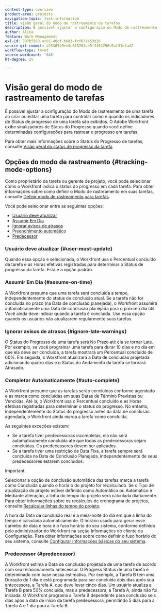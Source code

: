 ```yaml
---
content-type: overview
product-area: projects
navigation-topic: task-information
title: Visão geral do modo de rastreamento de tarefas
description: É possível ajustar a configuração do Modo de rastreamento de uma tarefa ao criar ou editar uma tarefa para controlar como e quando os indicadores de Status de progresso de uma tarefa são exibidos. O Adobe Workfront exibe sinalizadores de Status do Progresso quando você define determinadas configurações para rastrear o progresso em tarefas.
author: Alina
feature: Work Management
exl-id: 397b5593-ac01-40cf-b683-fcf671a53d26
source-git-commit: d2836549ee3c615201ce5f3454258e9af31efa42
workflow-type: tm+mt
source-wordcount: '646'
ht-degree: 2%

---
```


# Visão geral do modo de rastreamento de tarefas

<!-- Audited: 01/2024 -->

É possível ajustar a configuração do Modo de rastreamento de uma tarefa ao criar ou editar uma tarefa para controlar como e quando os indicadores de Status de progresso de uma tarefa são exibidos. O Adobe Workfront exibe sinalizadores de Status do Progresso quando você define determinadas configurações para rastrear o progresso em tarefas.

Para obter mais informações sobre o Status do Progresso de tarefas, consulte [Visão geral do status de progresso da tarefa](../../../manage-work/tasks/task-information/task-progress-status.md).

<!--
<div data-mc-conditions="QuicksilverOrClassic.Draft mode">
<h2>Set Tracking Mode for tasks</h2>
<p>(NOTE: drafted, because we created a new article and linked it below. Left this article as a "Overview" article only.) </p>
<p>To set the tracking mode:</p>
<ol>
<li value="1">Go to the task you want to set the tracking mode for.</li>
<li value="2"> <p data-mc-conditions="QuicksilverOrClassic.Quicksilver">Click the <strong>More</strong> icon <img src="assets/qs-more-icon-on-an-object.png">next to the name of the task, then click&nbsp;<strong>Edit</strong>.</p> <p>The Edit Task dialog box opens. </p> </li>
<li value="3"> <p>In the&nbsp;<strong>Settings</strong> section, use the&nbsp;<strong>Tracking Mode</strong> drop-down menu to select the Tracking Mode for the task.</p> <p>For more information about the tracking mode options, see the <a href="#tracking-mode-options" class="MCXref xref" xrefformat="{para}">Tracking Mode options</a> section in this article. </p> </li>
<li value="4">Click&nbsp;<strong>Save Changes.</strong></li>
</ol>
</div>
-->

## Opções do modo de rastreamento {#tracking-mode-options}

Como proprietário de tarefa ou gerente de projeto, você pode selecionar como o Workfront indica o status do progresso em cada tarefa. Para obter informações sobre como definir o Modo de rastreamento em suas tarefas, consulte [Definir modo de rastreamento para tarefas](../../../manage-work/tasks/task-information/set-tracking-mode-for-tasks.md).

Você pode selecionar entre as seguintes opções:

* [Usuário deve atualizar](#user-must-update)
* [Assumir Em Dia](#assume-on-time)
* [Ignorar avisos de atrasos](#ignore-late-warnings)
* [Preenchimento automático](#auto-complete)
* [Predecessor](#predecessor)

### Usuário deve atualizar {#user-must-update}

Quando essa opção é selecionada, o Workfront usa o Percentual concluído da tarefa e as Horas efetivas registradas para determinar o Status de progresso da tarefa. Esta é a opção padrão.

### Assumir Em Dia {#assume-on-time}

A Workfront presume que uma tarefa será concluída a tempo, independentemente do status de conclusão atual. Se a tarefa não for concluída no prazo (na Data de conclusão planejada), o Workfront assumirá automaticamente uma Data de conclusão planejada para o próximo dia útil. Você ainda deve indicar quando a tarefa é concluída. Use essa opção quando os usuários não atualizarem regularmente suas tarefas.

### Ignorar avisos de atrasos {#ignore-late-warnings}

O Status do Progresso de uma tarefa será No Prazo até ela se tornar Late. Por exemplo, se você programar uma tarefa para durar 10 dias e no dia em que ela deve ser concluída, a tarefa mostrará um Percentual concluído de 60%. Em seguida, o Workfront atualizará a Data de conclusão projetada adicionando quatro dias e o Status do Andamento da tarefa se tornará Atrasado.

### Completar Automaticamente {#auto-complete}

A Workfront presume que as tarefas serão concluídas conforme agendado e as marca como concluídas em suas Datas de Término Previstas ou Vencidas. Até lá, o Workfront usa o Percentual concluído e as Horas efetivas registradas para determinar o status do progresso. No entanto, independentemente do Status do progresso antes da data de conclusão agendada, o Workfront ainda marca a tarefa como concluída.

As seguintes exceções existem:

* Se a tarefa tiver predecessoras incompletas, ela não será automaticamente concluída até que todas as predecessoras sejam concluídas. Os predecessores devem ser aplicados.
* Se a tarefa tiver uma restrição de Data Fixa, a tarefa sempre será concluída na Data de Conclusão Planejada, independentemente de seus predecessores estarem concluídos.

>[!IMPORTANT]
>
>Selecionar a opção de conclusão automática das tarefas marca a tarefa como Concluída quando o horário do projeto for recalculado. Se o Tipo de atualização do projeto estiver definido como Automático ou Automático e Mediante alteração, a linha do tempo do projeto será calculada diariamente. Para obter informações sobre os recálculos de cronograma de projetos, consulte [Recalcular linhas do tempo do projeto](../../../manage-work/projects/manage-projects/recalculate-project-timeline.md).
>
>A hora da Data de conclusão real é a meia-noite do dia em que a linha do tempo é calculada automaticamente. O horário usado para gerar esse carimbo de data e hora é o fuso horário do seu sistema, conforme definido pelo administrador do Workfront na seção Informações do cliente da Configuração. Para obter informações sobre como definir o fuso horário do seu sistema, consulte [Configurar informações básicas do seu sistema](../../../administration-and-setup/get-started-wf-administration/configure-basic-info.md).

### Predecessor {#predecessor}

A Workfront estima a Data de conclusão projetada de uma tarefa de acordo com seu relacionamento antecessor. O Progress Status de uma tarefa é determinado com base nessa estimativa. Por exemplo, a Tarefa B tem uma Duração de 1 dia e está programada para ser concluída dois dias após sua antecessora, a Tarefa A, que deve levar cinco dias. Um usuário atualiza a Tarefa B para 50% concluída, mas a predecessora, a Tarefa A, ainda não foi iniciada. O Workfront programa a Tarefa B dependente para conclusão seis dias após a data de início da tarefa predecessora, permitindo 5 dias para a Tarefa A e 1 dia para a Tarefa B.
